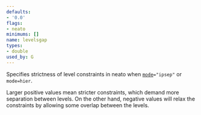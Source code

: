 ```yaml
---
defaults:
- '0.0'
flags:
- neato
minimums: []
name: levelsgap
types:
- double
used_by: G
---
```

Specifies strictness of level constraints in neato when
[`mode`](#d:mode)`="ipsep"` or `mode=hier`.

Larger positive values mean stricter constraints, which demand more
separation between levels. On the other hand, negative values will relax the
constraints by allowing some overlap between the levels.
